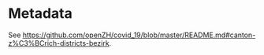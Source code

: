 # Metadata

See https://github.com/openZH/covid_19/blob/master/README.md#canton-z%C3%BCrich-districts-bezirk. 
